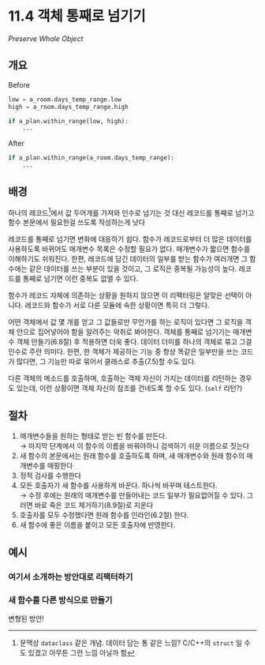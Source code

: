 # 11.4 객체 통째로 넘기기

_Preserve Whole Object_

## 개요

Before

```python
low = a_room.days_temp_range.low
high = a_room.days_temp_range.high

if a_plan.within_range(low, high):
    ...
```

After

```python
if a_plan.within_range(a_room.days_temp_range):
    ...
```

## 배경

하나의 레코드[^1]에서 값 두어개를 가져와 인수로 넘기는 것 대신 레코드를 통째로 넘기고 함수 본문에서 필요한걸 쓰도록 작성하는게 낫다

레코드를 통째로 넘기면 변화에 대응하기 쉽다. 
함수가 레코드로부터 더 많은 데이터를 사용하도록 바뀌어도 매개변수 목록은 수정할 필요가 없다.
매개변수가 짧으면 함수를 이해하기도 쉬워진다.
한편, 레코드에 담긴 데이터의 일부를 받는 함수가 여러개면 그 함수에는 같은 데이터를 쓰는 부분이 있을 것이고, 그 로직은 중복될 가능성이 높다.
레코드를 통째로 넘기면 이런 중복도 없앨 수 있다.

함수가 레코드 자체에 의존하는 상황을 원하지 않으면 이 리팩터링은 알맞은 선택이 아니다.
레코드와 함수가 서로 다른 모듈에 속한 상황이면 특히 더 그렇다.

어떤 객체에서 값 몇 개를 얻고 그 값들로만 무언가를 하는 로직이 있다면 그 로직을 객체 안으로 집어넣어야 함을 알려주는 악취로 봐야한다.
객체를 통째로 넘기기는 매개변수 객체 만들기(6.8절) 후 적용하면 더욱 좋다. 데이터 더미를 하나의 객체로 묶고 그걸 인수로 주란 의미다.
한편, 한 객체가 제공하는 기능 중 항상 똑같은 일부만을 쓰는 코드가 많다면, 그 기능만 따로 묶어서 클래스로 추출(7.5)할 수도 있다.

다른 객체의 메소드를 호출하며, 호출하는 객체 자신이 가지는 데이터를 리턴하는 경우도 있는데, 이런 상황이면 객체 자신의 참조를 건네도록 할 수도 있다. (`self` 리턴?)

## 절차

1. 매개변수들을 원하는 형태로 받는 빈 함수를 만든다. <br />
→ 마지막 단계에서 이 함수의 이름을 바꿔야하니 검색하기 쉬운 이름으로 짓는다
2. 새 함수의 본문에서는 원래 함수를 호출하도록 하며, 새 매개변수와 원래 함수의 매개변수를 매핑한다
3. 정적 검사를 수행한다
4. 모든 호출자가 새 함수를 사용하게 바꾼다. 하나씩 바꾸며 테스트한다. <br />
→ 수정 후에는 원래의 매개변수를 만들어내는 코드 일부가 필요없어질 수 있다. 그러면 바로 죽은 코드 제거하기(8.9절)로 지운다
5. 호출자를 모두 수정했다면 원래 함수를 인라인(6.2절) 한다.
6. 새 함수에 좋은 이름을 붙이고 모든 호출자에 반영한다.

## 예시

### 여기서 소개하는 방안대로 리팩터하기



### 새 함수를 다른 방식으로 만들기

변형된 방안!

[^1]: 문맥상 `dataclass` 같은 개념. 데이터 담는 통 같은 느낌? C/C++의 `struct` 일 수도 있겠고 아무튼 그런 느낌 아닐까 함